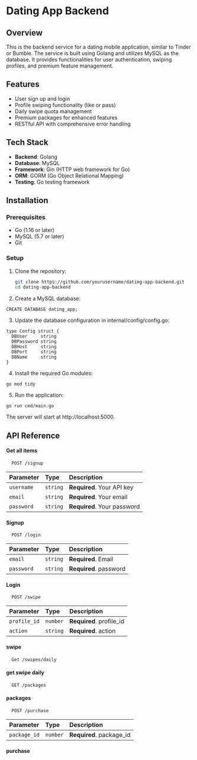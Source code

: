 # Dating App Backend

## Overview

This is the backend service for a dating mobile application, similar to Tinder or Bumble. The service is built using Golang and utilizes MySQL as the database. It provides functionalities for user authentication, swiping profiles, and premium feature management.

## Features

- User sign up and login
- Profile swiping functionality (like or pass)
- Daily swipe quota management
- Premium packages for enhanced features
- RESTful API with comprehensive error handling

## Tech Stack

- **Backend**: Golang
- **Database**: MySQL
- **Framework**: Gin (HTTP web framework for Go)
- **ORM**: GORM (Go Object Relational Mapping)
- **Testing**: Go testing framework

## Installation

### Prerequisites

- Go (1.16 or later)
- MySQL (5.7 or later)
- Git

### Setup

1. Clone the repository:

   ```bash
   git clone https://github.com/yourusername/dating-app-backend.git
   cd dating-app-backend

2. Create a MySQL database:

  ```
  CREATE DATABASE dating_app;
  ```
  
3. Update the database configuration in internal/config/config.go:

  ```
  type Config struct {
    DBUser     string
    DBPassword string
    DBHost     string
    DBPort     string
    DBName     string
  } 

  ```
4. Install the required Go modules:

  ```
  go mod tidy

  ```

5. Run the application:

  ```
 go run cmd/main.go

  ```

The server will start at http://localhost:5000.

## API Reference

#### Get all items

```http
  POST /signup
```

| Parameter | Type     | Description                |
| :-------- | :------- | :------------------------- |
| `username` | `string` | **Required**. Your API key |
| `email`     | `string` | **Required**. Your email |
| `password` | `string` | **Required**. Your password |

#### Signup

```http
  POST /login
```

| Parameter | Type     | Description                       |
| :-------- | :------- | :-------------------------------- |
| `email`      | `string` | **Required**. Email |
| `password`      | `string` | **Required**. password |

#### Login


```http
  POST /swipe
```

| Parameter | Type     | Description                       |
| :-------- | :------- | :-------------------------------- |
| `profile_id`      | `number` | **Required**. profile_id |
| `action`      | `string` | **Required**. action |

#### swipe


```http
  Get /swipes/daily
```

#### get swipe daily

```http
  GET /packages
```
#### packages


```http
  POST /purchase
```

| Parameter | Type     | Description                       |
| :-------- | :------- | :-------------------------------- |
| `package_id`      | `number` | **Required**. package_id |

#### purchase


